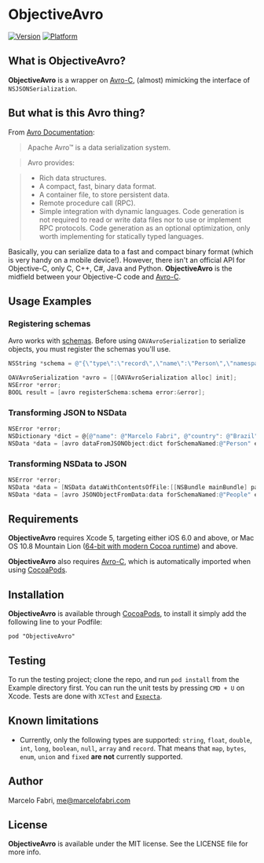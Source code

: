 # ObjectiveAvro

[![Version](http://cocoapod-badges.herokuapp.com/v/ObjectiveAvro/badge.png)](http://cocoadocs.org/docsets/ObjectiveAvro)
[![Platform](http://cocoapod-badges.herokuapp.com/p/ObjectiveAvro/badge.png)](http://cocoadocs.org/docsets/ObjectiveAvro)

## What is ObjectiveAvro?

**ObjectiveAvro** is a wrapper on [Avro-C](http://avro.apache.org/docs/current/api/c/index.html), (almost) mimicking the interface of `NSJSONSerialization`. 

## But what is this Avro thing?

From [Avro Documentation](http://avro.apache.org/docs/current/):

> Apache Avro™ is a data serialization system.

> Avro provides:

>    - Rich data structures.
>    - A compact, fast, binary data format.
>    - A container file, to store persistent data.
>    - Remote procedure call (RPC).
>    - Simple integration with dynamic languages. Code generation is not required to read or write data files nor to use or implement RPC protocols. Code generation as an optional optimization, only worth implementing for statically typed languages.

Basically, you can serialize data to a fast and compact binary format (which is very handy on a mobile device!). However, there isn't an official API for Objective-C, only C, C++, C#, Java and Python. **ObjectiveAvro** is the midfield between your Objective-C code and [Avro-C](http://avro.apache.org/docs/current/api/c/index.html).

## Usage Examples

### Registering schemas

Avro works with [schemas](http://avro.apache.org/docs/current/index.html#schemas). Before using `OAVAvroSerialization` to serialize objects, you must register the schemas you'll use.

```objective-c
NSString *schema = @"{\"type\":\"record\",\"name\":\"Person\",\"namespace\":\"com.movile.objectiveavro.unittest.v1\",\"fields\":[{\"name\":\"name\",\"type\":\"string\"},{\"name\":\"country\",\"type\":\"string\"},{\"name\":\"age\",\"type\":\"int\"}]}";

OAVAvroSerialization *avro = [[OAVAvroSerialization alloc] init];
NSError *error;
BOOL result = [avro registerSchema:schema error:&error];
```    

### Transforming JSON to NSData

```objective-c
NSError *error;
NSDictionary *dict = @{@"name": @"Marcelo Fabri", @"country": @"Brazil", @"age": @20};
NSData *data = [avro dataFromJSONObject:dict forSchemaNamed:@"Person" error:&error];
```

### Transforming NSData to JSON

```objective-c
NSError *error;
NSData *data = [NSData dataWithContentsOfFile:[[NSBundle mainBundle] pathForResource:@"marcelo" ofType:@"avro"]];
NSData *data = [avro JSONObjectFromData:data forSchemaNamed:@"People" error:&error];
```

## Requirements

**ObjectiveAvro** requires Xcode 5, targeting either iOS 6.0 and above, or Mac OS 10.8 Mountain Lion ([64-bit with modern Cocoa runtime](https://developer.apple.com/library/mac/#documentation/Cocoa/Conceptual/ObjCRuntimeGuide/Articles/ocrtVersionsPlatforms.html)) and above.

**ObjectiveAvro** also requires [Avro-C](http://avro.apache.org/docs/current/api/c/index.html), which is automatically imported when using [CocoaPods](http://cocoapods.org).

## Installation

**ObjectiveAvro** is available through [CocoaPods](http://cocoapods.org), to install
it simply add the following line to your Podfile:

    pod "ObjectiveAvro"

## Testing

To run the testing project; clone the repo, and run `pod install` from the Example directory first. You can run the unit tests by pressing `CMD + U` on Xcode.
Tests are done with `XCTest` and [`Expecta`](https://github.com/specta/expecta).

## Known limitations

- Currently, only the following types are supported: `string`, `float`, `double`, `int`, `long`, `boolean`, `null`, `array` and `record`. That means that `map`, `bytes`, `enum`, `union` and `fixed` **are not** currently supported.

## Author

Marcelo Fabri, me@marcelofabri.com

## License

**ObjectiveAvro** is available under the MIT license. See the LICENSE file for more info.

